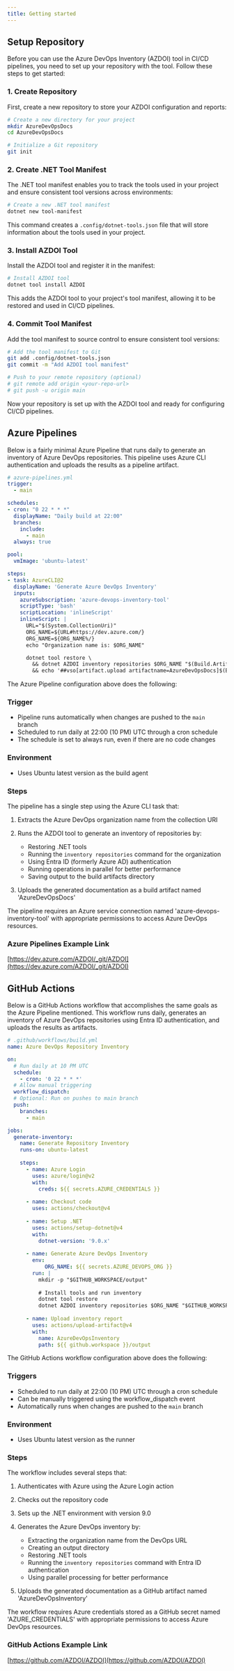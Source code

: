 ```yaml
---
title: Getting started
---
```


## Setup Repository

Before you can use the Azure DevOps Inventory (AZDOI) tool in CI/CD pipelines, you need to set up your repository with the tool. Follow these steps to get started:

### 1. Create Repository

First, create a new repository to store your AZDOI configuration and reports:

```bash
# Create a new directory for your project
mkdir AzureDevOpsDocs
cd AzureDevOpsDocs

# Initialize a Git repository
git init
```

### 2. Create .NET Tool Manifest

The .NET tool manifest enables you to track the tools used in your project and ensure consistent tool versions across environments:

```bash
# Create a new .NET tool manifest
dotnet new tool-manifest
```

This command creates a `.config/dotnet-tools.json` file that will store information about the tools used in your project.

### 3. Install AZDOI Tool

Install the AZDOI tool and register it in the manifest:

```bash
# Install AZDOI tool
dotnet tool install AZDOI
```

This adds the AZDOI tool to your project's tool manifest, allowing it to be restored and used in CI/CD pipelines.

### 4. Commit Tool Manifest

Add the tool manifest to source control to ensure consistent tool versions:

```bash
# Add the tool manifest to Git
git add .config/dotnet-tools.json
git commit -m "Add AZDOI tool manifest"

# Push to your remote repository (optional)
# git remote add origin <your-repo-url>
# git push -u origin main
```

Now your repository is set up with the AZDOI tool and ready for configuring CI/CD pipelines.

## Azure Pipelines

Below is a fairly minimal Azure Pipeline that runs daily to generate an inventory of Azure DevOps repositories. This pipeline uses Azure CLI authentication and uploads the results as a pipeline artifact.


```yaml
# azure-pipelines.yml
trigger:
  - main

schedules:
- cron: "0 22 * * *"
  displayName: "Daily build at 22:00"
  branches:
    include:
      - main
  always: true

pool:
  vmImage: 'ubuntu-latest'

steps:
- task: AzureCLI@2
  displayName: 'Generate Azure DevOps Inventory'
  inputs:
    azureSubscription: 'azure-devops-inventory-tool'
    scriptType: 'bash'
    scriptLocation: 'inlineScript'
    inlineScript: |
      URL="$(System.CollectionUri)"
      ORG_NAME=${URL#https://dev.azure.com/}
      ORG_NAME=${ORG_NAME%/}
      echo "Organization name is: $ORG_NAME"

      dotnet tool restore \
        && dotnet AZDOI inventory repositories $ORG_NAME "$(Build.ArtifactStagingDirectory)" --entra-id-auth --run-in-parallel \
        && echo '##vso[artifact.upload artifactname=AzureDevOpsDocs]$(Build.ArtifactStagingDirectory)'
```

The Azure Pipeline configuration above does the following:

### Trigger
- Pipeline runs automatically when changes are pushed to the `main` branch
- Scheduled to run daily at 22:00 (10 PM) UTC through a cron schedule
- The schedule is set to always run, even if there are no code changes

### Environment
- Uses Ubuntu latest version as the build agent

### Steps
The pipeline has a single step using the Azure CLI task that:

1. Extracts the Azure DevOps organization name from the collection URI
2. Runs the AZDOI tool to generate an inventory of repositories by:
   - Restoring .NET tools
   - Running the `inventory repositories` command for the organization
   - Using Entra ID (formerly Azure AD) authentication
   - Running operations in parallel for better performance
   - Saving output to the build artifacts directory

3. Uploads the generated documentation as a build artifact named 'AzureDevOpsDocs'

The pipeline requires an Azure service connection named 'azure-devops-inventory-tool' with appropriate permissions to access Azure DevOps resources.

### Azure Pipelines Example Link

[https://dev.azure.com/AZDOI/_git/AZDOI](https://dev.azure.com/AZDOI/_git/AZDOI)

## GitHub Actions

Below is a GitHub Actions workflow that accomplishes the same goals as the Azure Pipeline mentioned. This workflow runs daily, generates an inventory of Azure DevOps repositories using Entra ID authentication, and uploads the results as artifacts.

```yaml
# .github/workflows/build.yml
name: Azure DevOps Repository Inventory

on:
  # Run daily at 10 PM UTC
  schedule:
    - cron: '0 22 * * *'
  # Allow manual triggering
  workflow_dispatch:
  # Optional: Run on pushes to main branch
  push:
    branches:
      - main

jobs:
  generate-inventory:
    name: Generate Repository Inventory
    runs-on: ubuntu-latest
    
    steps:
      - name: Azure Login
        uses: azure/login@v2
        with:
          creds: ${{ secrets.AZURE_CREDENTIALS }}
          
      - name: Checkout code
        uses: actions/checkout@v4
      
      - name: Setup .NET
        uses: actions/setup-dotnet@v4
        with:
          dotnet-version: '9.0.x'
      
      - name: Generate Azure DevOps Inventory
        env:
            ORG_NAME: ${{ secrets.AZURE_DEVOPS_ORG }}
        run: |
          mkdir -p "$GITHUB_WORKSPACE/output"
          
          # Install tools and run inventory
          dotnet tool restore
          dotnet AZDOI inventory repositories $ORG_NAME "$GITHUB_WORKSPACE/output" --entra-id-auth --run-in-parallel
      
      - name: Upload inventory report
        uses: actions/upload-artifact@v4
        with:
          name: AzureDevOpsInventory
          path: ${{ github.workspace }}/output
```

The GitHub Actions workflow configuration above does the following:

### Triggers
- Scheduled to run daily at 22:00 (10 PM) UTC through a cron schedule
- Can be manually triggered using the workflow_dispatch event
- Automatically runs when changes are pushed to the `main` branch

### Environment
- Uses Ubuntu latest version as the runner

### Steps
The workflow includes several steps that:

1. Authenticates with Azure using the Azure Login action
2. Checks out the repository code
3. Sets up the .NET environment with version 9.0
4. Generates the Azure DevOps inventory by:
   - Extracting the organization name from the DevOps URL
   - Creating an output directory
   - Restoring .NET tools
   - Running the `inventory repositories` command with Entra ID authentication
   - Using parallel processing for better performance

5. Uploads the generated documentation as a GitHub artifact named 'AzureDevOpsInventory'

The workflow requires Azure credentials stored as a GitHub secret named 'AZURE_CREDENTIALS' with appropriate permissions to access Azure DevOps resources.

### GitHub Actions Example Link
[https://github.com/AZDOI/AZDOI](https://github.com/AZDOI/AZDOI)

